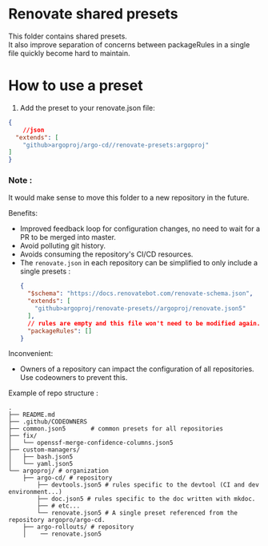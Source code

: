 # Renovate shared presets

This folder contains shared presets.  
It also improve separation of concerns between packageRules in a single file quickly become hard to maintain.  

# How to use a preset

1. Add the preset to your renovate.json file:

```json
{
	//json
  "extends": [
    "github>argoproj/argo-cd//renovate-presets:argoproj"
]
}
```

### Note :

It would make sense to move this folder to a new repository in the future.  

Benefits:  
- Improved feedback loop for configuration changes, no need to wait for a PR to be merged into master.
- Avoid polluting git history.  
- Avoids consuming the repository's CI/CD resources.
- The `renovate.json` in each repository can be simplified to only include a single presets :
	```json
	{
	  "$schema": "https://docs.renovatebot.com/renovate-schema.json",
	  "extends": [
	    "github>argoproj/renovate-presets//argoproj/renovate.json5"
	  ],
	  // rules are empty and this file won't need to be modified again.
	  "packageRules": []
	}
	```
Inconvenient:  
- Owners of a repository can impact the configuration of all repositories. Use codeowners to prevent this.

Example of repo structure :  
```shell
.
├── README.md
├── .github/CODEOWNERS
├── common.json5       # common presets for all repositories
├── fix/
│   └── openssf-merge-confidence-columns.json5
├── custom-managers/
│   ├── bash.json5
│   └── yaml.json5
└── argoproj/ # organization
    ├── argo-cd/ # repository
        ├── devtools.json5 # rules specific to the devtool (CI and dev environment...)
        ├── doc.json5 # rules specific to the doc written with mkdoc.
        ├── # etc...
        └── renovate.json5 # A single preset referenced from the repository argopro/argo-cd.
    ├── argo-rollouts/ # repository
    │    ── renovate.json5




```
